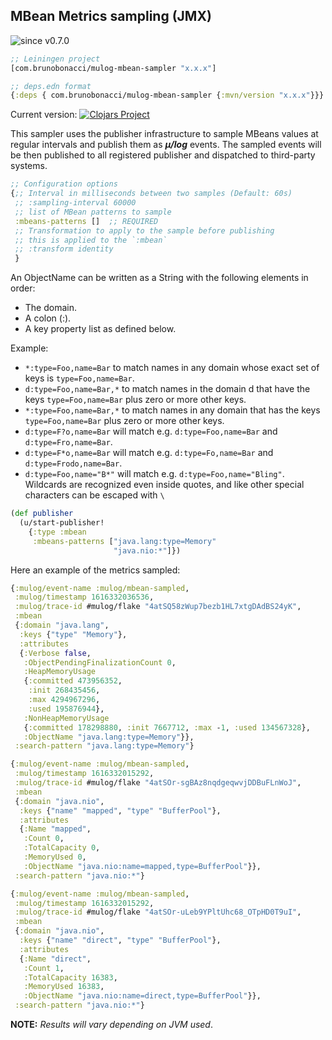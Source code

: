 ## MBean Metrics sampling (JMX)
![since v0.7.0](https://img.shields.io/badge/since-v0.7.0-brightgreen)

``` clojure
;; Leiningen project
[com.brunobonacci/mulog-mbean-sampler "x.x.x"]

;; deps.edn format
{:deps { com.brunobonacci/mulog-mbean-sampler {:mvn/version "x.x.x"}}}
```
Current version: [![Clojars Project](https://img.shields.io/clojars/v/com.brunobonacci/mulog-mbean-sampler.svg)](https://clojars.org/com.brunobonacci/mulog-mbean-sampler)

This sampler uses the publisher infrastructure to sample MBeans values
at regular intervals and publish them as ***μ/log*** events.
The sampled events will be then published to all registered publisher
and dispatched to third-party systems.


``` clojure
;; Configuration options
{;; Interval in milliseconds between two samples (Default: 60s)
 ;; :sampling-interval 60000
 ;; list of MBean patterns to sample
 :mbeans-patterns []  ;; REQUIRED
 ;; Transformation to apply to the sample before publishing
 ;; this is applied to the `:mbean`
 ;; :transform identity
 }
```

An ObjectName can be written as a String with the following elements in order:

  - The domain.
  - A colon (:).
  - A key property list as defined below.

Example:

  - `*:type=Foo,name=Bar` to match names in any domain whose exact
     set of keys is `type=Foo,name=Bar`.
  - `d:type=Foo,name=Bar,*` to match names in the domain d that
     have the keys `type=Foo,name=Bar` plus zero or more other keys.
  - `*:type=Foo,name=Bar,*` to match names in any domain that has
     the keys `type=Foo,name=Bar` plus zero or more other keys.
  - `d:type=F?o,name=Bar` will match e.g. `d:type=Foo,name=Bar` and
    `d:type=Fro,name=Bar`.
  - `d:type=F*o,name=Bar` will match e.g. `d:type=Fo,name=Bar` and
    `d:type=Frodo,name=Bar`.
  - `d:type=Foo,name="B*"` will match e.g. `d:type=Foo,name="Bling"`.
     Wildcards are recognized even inside quotes, and like other
     special characters can be escaped with `\`



``` clojure
(def publisher
  (u/start-publisher!
    {:type :mbean
     :mbeans-patterns ["java.lang:type=Memory"
                       "java.nio:*"]})
```

Here an example of the metrics sampled:

``` clojure
{:mulog/event-name :mulog/mbean-sampled,
 :mulog/timestamp 1616332036536,
 :mulog/trace-id #mulog/flake "4atSQ58zWup7bezb1HL7xtgDAdBS24yK",
 :mbean
 {:domain "java.lang",
  :keys {"type" "Memory"},
  :attributes
  {:Verbose false,
   :ObjectPendingFinalizationCount 0,
   :HeapMemoryUsage
   {:committed 473956352,
    :init 268435456,
    :max 4294967296,
    :used 195876944},
   :NonHeapMemoryUsage
   {:committed 178298880, :init 7667712, :max -1, :used 134567328},
   :ObjectName "java.lang:type=Memory"}},
 :search-pattern "java.lang:type=Memory"}

{:mulog/event-name :mulog/mbean-sampled,
 :mulog/timestamp 1616332015292,
 :mulog/trace-id #mulog/flake "4atSOr-sgBAz8nqdgeqwvjDDBuFLnWoJ",
 :mbean
 {:domain "java.nio",
  :keys {"name" "mapped", "type" "BufferPool"},
  :attributes
  {:Name "mapped",
   :Count 0,
   :TotalCapacity 0,
   :MemoryUsed 0,
   :ObjectName "java.nio:name=mapped,type=BufferPool"}},
 :search-pattern "java.nio:*"}

{:mulog/event-name :mulog/mbean-sampled,
 :mulog/timestamp 1616332015292,
 :mulog/trace-id #mulog/flake "4atSOr-uLeb9YPltUhc68_OTpHD0T9uI",
 :mbean
 {:domain "java.nio",
  :keys {"name" "direct", "type" "BufferPool"},
  :attributes
  {:Name "direct",
   :Count 1,
   :TotalCapacity 16383,
   :MemoryUsed 16383,
   :ObjectName "java.nio:name=direct,type=BufferPool"}},
 :search-pattern "java.nio:*"}
```

**NOTE:** *Results will vary depending on JVM used*.
